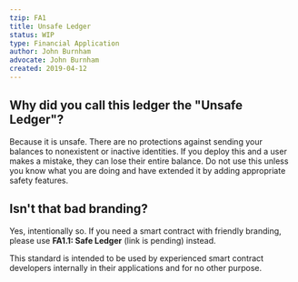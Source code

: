 ```yaml
---
tzip: FA1
title: Unsafe Ledger
status: WIP
type: Financial Application
author: John Burnham
advocate: John Burnham
created: 2019-04-12
---
```


## Why did you call this ledger the "Unsafe Ledger"?

Because it is unsafe. There are no protections against sending your balances to
nonexistent or inactive identities. If you deploy this and a user makes a
mistake, they can lose their entire balance. Do not use this unless you know
what you are doing and have extended it by adding appropriate safety features.

## Isn't that bad branding?

Yes, intentionally so. If you need a smart contract with friendly branding, please
use **FA1.1: Safe Ledger** (link is pending) instead.

This standard is intended to be used by experienced smart contract developers
internally in their applications and for no other purpose.
